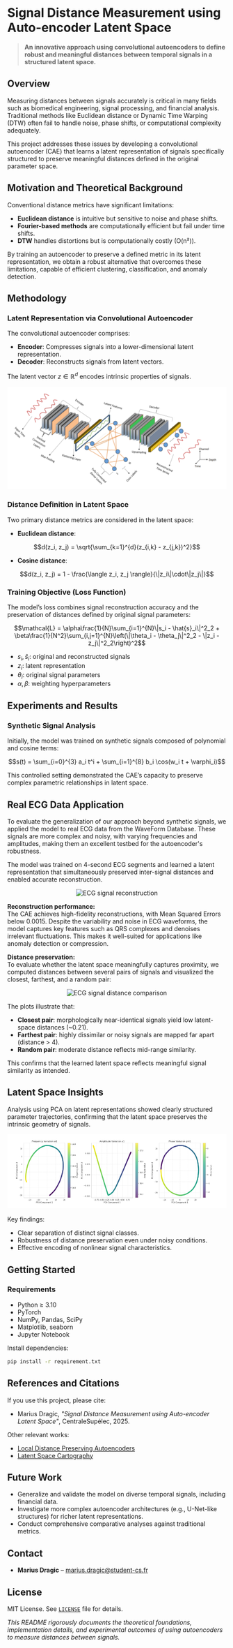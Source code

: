 # Signal Distance Measurement using Auto-encoder Latent Space

> **An innovative approach using convolutional autoencoders to define robust and meaningful distances between temporal signals in a structured latent space.**

## Overview

Measuring distances between signals accurately is critical in many fields such as biomedical engineering, signal processing, and financial analysis. Traditional methods like Euclidean distance or Dynamic Time Warping (DTW) often fail to handle noise, phase shifts, or computational complexity adequately.

This project addresses these issues by developing a convolutional autoencoder (CAE) that learns a latent representation of signals specifically structured to preserve meaningful distances defined in the original parameter space.


## Motivation and Theoretical Background

Conventional distance metrics have significant limitations:

- **Euclidean distance** is intuitive but sensitive to noise and phase shifts.
- **Fourier-based methods** are computationally efficient but fail under time shifts.
- **DTW** handles distortions but is computationally costly (O(n²)).

By training an autoencoder to preserve a defined metric in its latent representation, we obtain a robust alternative that overcomes these limitations, capable of efficient clustering, classification, and anomaly detection.

## Methodology

### Latent Representation via Convolutional Autoencoder

The convolutional autoencoder comprises:

- **Encoder**: Compresses signals into a lower-dimensional latent representation.
- **Decoder**: Reconstructs signals from latent vectors.

The latent vector $z \in \mathbb{R}^d$ encodes intrinsic properties of signals.

![Autoencoder Architecture](images/archi.png)

### Distance Definition in Latent Space

Two primary distance metrics are considered in the latent space:

- **Euclidean distance**:
  
```math
d(z_i, z_j) = \sqrt{\sum_{k=1}^{d}(z_{i,k} - z_{j,k})^2}
```

- **Cosine distance**:
```math
d(z_i, z_j) = 1 - \frac{\langle z_i, z_j \rangle}{\|z_i\|\cdot\|z_j\|}
```

### Training Objective (Loss Function)

The model’s loss combines signal reconstruction accuracy and the preservation of distances defined by original signal parameters:

```math
\mathcal{L} = \alpha\frac{1}{N}\sum_{i=1}^{N}\|s_i - \hat{s}_i\|^2_2 + \beta\frac{1}{N^2}\sum_{i,j=1}^{N}\left(\|\theta_i - \theta_j\|^2_2 - \|z_i - z_j\|^2_2\right)^2
```

- $s_i, \hat{s}_i$: original and reconstructed signals
- $z_i$: latent representation
- $\theta_i$: original signal parameters
- $\alpha, \beta$: weighting hyperparameters

## Experiments and Results

### Synthetic Signal Analysis

Initially, the model was trained on synthetic signals composed of polynomial and cosine terms:

```math
s(t) = \sum_{i=0}^{3} a_i t^i + \sum_{i=1}^{8} b_i \cos(w_i t + \varphi_i)
```

This controlled setting demonstrated the CAE’s capacity to preserve complex parametric relationships in latent space.

## Real ECG Data Application

To evaluate the generalization of our approach beyond synthetic signals, we applied the model to real ECG data from the WaveForm Database. These signals are more complex and noisy, with varying frequencies and amplitudes, making them an excellent testbed for the autoencoder's robustness.

The model was trained on 4-second ECG segments and learned a latent representation that simultaneously preserved inter-signal distances and enabled accurate reconstruction.

<p align="center">
  <img src="images/ecg_reconstruction.png" alt="ECG signal reconstruction">
</p>

**Reconstruction performance:**  
The CAE achieves high-fidelity reconstructions, with Mean Squared Errors below 0.0015. Despite the variability and noise in ECG waveforms, the model captures key features such as QRS complexes and denoises irrelevant fluctuations. This makes it well-suited for applications like anomaly detection or compression.

**Distance preservation:**  
To evaluate whether the latent space meaningfully captures proximity, we computed distances between several pairs of signals and visualized the closest, farthest, and a random pair:

<p align="center">
  <img src="images/ecg_distance_measurement.png" alt="ECG signal distance comparison">
</p>

The plots illustrate that:
- **Closest pair**: morphologically near-identical signals yield low latent-space distances (~0.21).
- **Farthest pair**: highly dissimilar or noisy signals are mapped far apart (distance > 4).
- **Random pair**: moderate distance reflects mid-range similarity.

This confirms that the learned latent space reflects meaningful signal similarity as intended.


## Latent Space Insights

Analysis using PCA on latent representations showed clearly structured parameter trajectories, confirming that the latent space preserves the intrinsic geometry of signals.

![Latent Parameter Trajectory](images/traj.png)

Key findings:

- Clear separation of distinct signal classes.
- Robustness of distance preservation even under noisy conditions.
- Effective encoding of nonlinear signal characteristics.

## Getting Started

### Requirements

- Python ≥ 3.10
- PyTorch
- NumPy, Pandas, SciPy
- Matplotlib, seaborn
- Jupyter Notebook

Install dependencies:
```bash
pip install -r requirement.txt
```

## References and Citations

If you use this project, please cite:

- Marius Dragic, *"Signal Distance Measurement using Auto-encoder Latent Space"*, CentraleSupélec, 2025.

Other relevant works:

- [Local Distance Preserving Autoencoders](https://arxiv.org/abs/2206.05909)
- [Latent Space Cartography](https://arxiv.org/abs/1902.02113)


## Future Work

- Generalize and validate the model on diverse temporal signals, including financial data.
- Investigate more complex autoencoder architectures (e.g., U-Net-like structures) for richer latent representations.
- Conduct comprehensive comparative analyses against traditional metrics.


## Contact

- **Marius Dragic** – [marius.dragic@student-cs.fr](mailto:marius.dragic@student-cs.fr)


## License

MIT License. See [`LICENSE`](LICENSE) file for details.


*This README rigorously documents the theoretical foundations, implementation details, and experimental outcomes of using autoencoders to measure distances between signals.*
